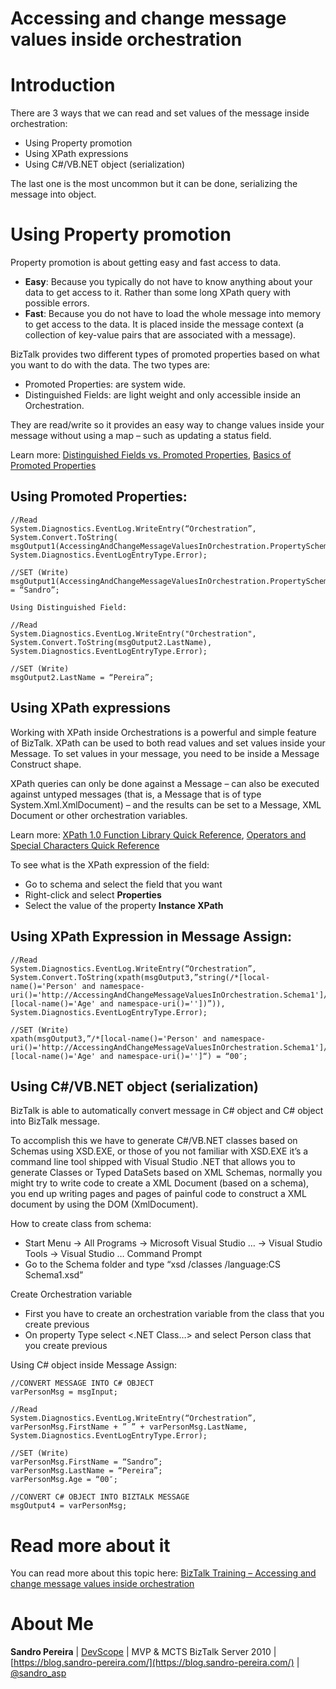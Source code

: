 # Accessing and change message values inside orchestration
# Introduction
There are 3 ways that we can read and set values of the message inside orchestration:
* Using Property promotion
* Using XPath expressions
* Using C#/VB.NET object (serialization)

The last one is the most uncommon but it can be done, serializing the message into object.

# Using Property promotion
Property promotion is about getting easy and fast access to data.
* **Easy**: Because you typically do not have to know anything about your data to get access to it. Rather than some long XPath query with possible errors.
* **Fast**: Because you do not have to load the whole message into memory to get access to the data. It is placed inside the message context (a collection of key-value pairs that are associated with a message).

BizTalk provides two different types of promoted properties based on what you want to do with the data. The two types are:
* Promoted Properties: are system wide.
* Distinguished Fields: are light weight and only accessible inside an Orchestration.

They are read/write so it provides an easy way to change values inside your message without using a map – such as updating a status field.

Learn more: [Distinguished Fields vs. Promoted Properties](https://blog.sandro-pereira.com/2009/03/28/distinguished-fields-vs-promoted-properties/), [Basics of Promoted Properties](http://geekswithblogs.net/sthomas/archive/2005/06/27/44906.aspx)

## Using Promoted Properties:

    
    //Read
    System.Diagnostics.EventLog.WriteEntry(“Orchestration”, System.Convert.ToString(
    msgOutput1(AccessingAndChangeMessageValuesInOrchestration.PropertySchema.FirstName)), System.Diagnostics.EventLogEntryType.Error);
    
    //SET (Write)
    msgOutput1(AccessingAndChangeMessageValuesInOrchestration.PropertySchema.FirstName) = “Sandro”;
    
    Using Distinguished Field:
    
    //Read
    System.Diagnostics.EventLog.WriteEntry("Orchestration", System.Convert.ToString(msgOutput2.LastName), System.Diagnostics.EventLogEntryType.Error);
    
    //SET (Write)
    msgOutput2.LastName = “Pereira”;
    
## Using XPath expressions

Working with XPath inside Orchestrations is a powerful and simple feature of BizTalk. XPath can be used to both read values and set values inside your Message. To set values in your message, you need to be inside a Message Construct shape.

XPath queries can only be done against a Message – can also be executed against untyped messages (that is, a Message that is of type System.Xml.XmlDocument) – and the results can be set to a Message, XML Document or other orchestration variables.

Learn more: [XPath 1.0 Function Library Quick Reference](https://blog.sandro-pereira.com/2009/08/29/biztalk-working-with-xpath-xpath-1-0-function-library-quick-reference/), [Operators and Special Characters Quick Reference](https://blog.sandro-pereira.com/2009/08/29/biztalk-working-with-xpath-xpath-1-0-operators-and-special-characters-quick-reference/)

To see what is the XPath expression of the field:
* Go to schema and select the field that you want
* Right-click and select **Properties**
* Select the value of the property **Instance XPath**

## Using XPath Expression in Message Assign:
    
    //Read
    System.Diagnostics.EventLog.WriteEntry(“Orchestration”, System.Convert.ToString(xpath(msgOutput3,”string(/*[local-name()='Person' and namespace-uri()='http://AccessingAndChangeMessageValuesInOrchestration.Schema1']/*[local-name()='Age' and namespace-uri()=''])”)), System.Diagnostics.EventLogEntryType.Error);
    
    //SET (Write)
    xpath(msgOutput3,”/*[local-name()='Person' and namespace-uri()='http://AccessingAndChangeMessageValuesInOrchestration.Schema1']/*[local-name()='Age' and namespace-uri()='']“) = “00″;
    

## Using C#/VB.NET object (serialization)
BizTalk is able to automatically convert message in C# object and C# object into BizTalk message.

To accomplish this we have to generate C#/VB.NET classes based on Schemas using XSD.EXE, or those of you not familiar with XSD.EXE it’s a command line tool shipped with Visual Studio .NET that allows you to generate Classes or Typed DataSets based on XML Schemas, normally you might try to write code to create a XML Document (based on a schema), you end up writing pages and pages of painful code to construct a XML document by using the DOM (XmlDocument).

How to create class from schema:
* Start Menu -> All Programs -> Microsoft Visual Studio … -> Visual Studio Tools -> Visual Studio … Command Prompt
* Go to the Schema folder and type “xsd /classes /language:CS Schema1.xsd”

Create Orchestration variable
* First you have to create an orchestration variable from the class that you create previous
* On property Type select <.NET Class…> and select Person class that you create previous

Using C# object inside Message Assign:
    
    //CONVERT MESSAGE INTO C# OBJECT
    varPersonMsg = msgInput;
    
    //Read
    System.Diagnostics.EventLog.WriteEntry(“Orchestration”, varPersonMsg.FirstName + ” ” + varPersonMsg.LastName, System.Diagnostics.EventLogEntryType.Error);
    
    //SET (Write)
    varPersonMsg.FirstName = “Sandro”;
    varPersonMsg.LastName = “Pereira”;
    varPersonMsg.Age = “00″;
    
    //CONVERT C# OBJECT INTO BIZTALK MESSAGE
    msgOutput4 = varPersonMsg;
    
# Read more about it
You can read more about this topic here: [BizTalk Training – Accessing and change message values inside orchestration](https://blog.sandro-pereira.com/2009/10/26/biztalk-training-accessing-and-change-message-values-inside-orchestration/)

# About Me
**Sandro Pereira** | [DevScope](http://www.devscope.net/) | MVP & MCTS BizTalk Server 2010 | [https://blog.sandro-pereira.com/](https://blog.sandro-pereira.com/) | [@sandro_asp](https://twitter.com/sandro_asp)


